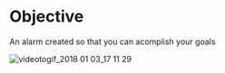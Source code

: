 # Objective
An alarm created so that you can acomplish your goals

![videotogif_2018 01 03_17 11 29](https://user-images.githubusercontent.com/20933322/34542278-edd5c084-f0a9-11e7-95e7-7d86bdbddbcc.gif)
